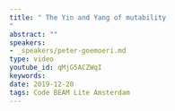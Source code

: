```yaml
---
title: " The Yin and Yang of mutability
"
abstract: ""
speakers:
- _speakers/peter-goemoeri.md
type: video
youtube_id: qMjG5ACZWqI
keywords: 
date: 2019-12-20
tags: Code BEAM Lite Amsterdam
---
```

